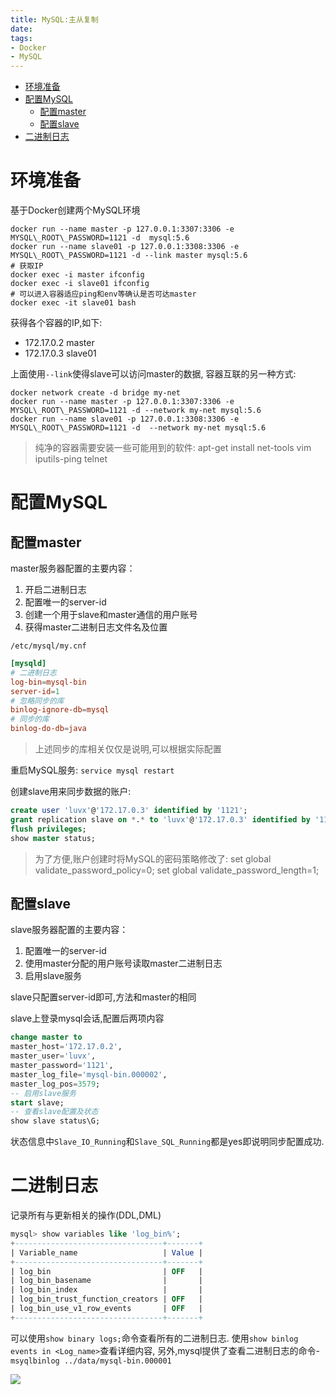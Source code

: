 ```yaml
---
title: MySQL:主从复制
date:
tags:
- Docker
- MySQL
---
```

<!-- TOC -->

- [环境准备](#环境准备)
- [配置MySQL](#配置mysql)
    - [配置master](#配置master)
    - [配置slave](#配置slave)
- [二进制日志](#二进制日志)

<!-- /TOC -->

# 环境准备

基于Docker创建两个MySQL环境
```shell
docker run --name master -p 127.0.0.1:3307:3306 -e MYSQL\_ROOT\_PASSWORD=1121 -d  mysql:5.6
docker run --name slave01 -p 127.0.0.1:3308:3306 -e MYSQL\_ROOT\_PASSWORD=1121 -d --link master mysql:5.6
# 获取IP
docker exec -i master ifconfig
docker exec -i slave01 ifconfig
# 可以进入容器适应ping和env等确认是否可达master
docker exec -it slave01 bash
```

获得各个容器的IP,如下:

* 172.17.0.2 master
* 172.17.0.3 slave01


上面使用`--link`使得slave可以访问master的数据,
容器互联的另一种方式:
```shell
docker network create -d bridge my-net
docker run --name master -p 127.0.0.1:3307:3306 -e MYSQL\_ROOT\_PASSWORD=1121 -d --network my-net mysql:5.6
docker run --name slave01 -p 127.0.0.1:3308:3306 -e MYSQL\_ROOT\_PASSWORD=1121 -d  --network my-net mysql:5.6
```

> 纯净的容器需要安装一些可能用到的软件:
> apt-get install net-tools vim iputils-ping telnet

# 配置MySQL

## 配置master

master服务器配置的主要内容：

1. 开启二进制日志
2. 配置唯一的server-id
3. 创建一个用于slave和master通信的用户账号
4. 获得master二进制日志文件名及位置

`/etc/mysql/my.cnf`
```conf
[mysqld]
# 二进制日志
log-bin=mysql-bin
server-id=1
# 忽略同步的库
binlog-ignore-db=mysql
# 同步的库
binlog-do-db=java
```
> 上述同步的库相关仅仅是说明,可以根据实际配置

重启MySQL服务:
`service mysql restart`


创建slave用来同步数据的账户:
```sql
create user 'luvx'@'172.17.0.3' identified by '1121';
grant replication slave on *.* to 'luvx'@'172.17.0.3' identified by '1121';
flush privileges;
show master status;
```

> 为了方便,账户创建时将MySQL的密码策略修改了:
> set global validate_password_policy=0;
> set global validate_password_length=1;

## 配置slave

slave服务器配置的主要内容：

1. 配置唯一的server-id
2. 使用master分配的用户账号读取master二进制日志
3. 启用slave服务

slave只配置server-id即可,方法和master的相同

slave上登录mysql会话,配置后两项内容

```sql
change master to
master_host='172.17.0.2',
master_user='luvx',
master_password='1121',
master_log_file='mysql-bin.000002',
master_log_pos=3579;
-- 启用slave服务
start slave;
-- 查看slave配置及状态
show slave status\G;
```

状态信息中`Slave_IO_Running`和`Slave_SQL_Running`都是yes即说明同步配置成功.


# 二进制日志

记录所有与更新相关的操作(DDL,DML)

```sql
mysql> show variables like 'log_bin%';
+---------------------------------+-------+
| Variable_name                   | Value |
+---------------------------------+-------+
| log_bin                         | OFF   |
| log_bin_basename                |       |
| log_bin_index                   |       |
| log_bin_trust_function_creators | OFF   |
| log_bin_use_v1_row_events       | OFF   |
+---------------------------------+-------+
```

可以使用`show binary logs;`命令查看所有的二进制日志.
使用`show binlog events in <Log_name>`查看详细内容,
另外,mysql提供了查看二进制日志的命令-`msyqlbinlog ../data/mysql-bin.000001`


[![](https://static.segmentfault.com/v-5b1df2a7/global/img/creativecommons-cc.svg)](https://creativecommons.org/licenses/by-nc-nd/4.0/)